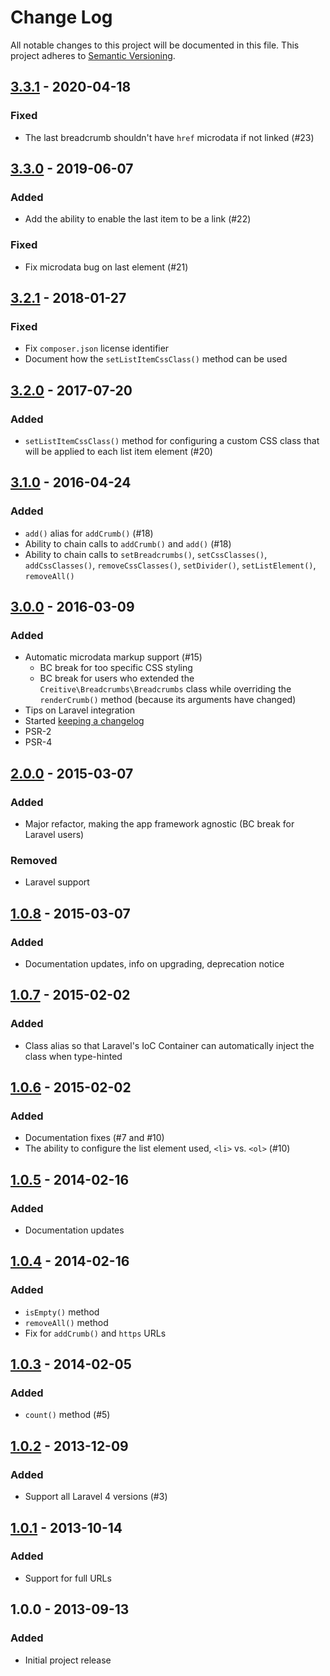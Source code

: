 # Change Log
All notable changes to this project will be documented in this file.
This project adheres to [Semantic Versioning](http://semver.org/).

## [3.3.1] - 2020-04-18
### Fixed
- The last breadcrumb shouldn't have `href` microdata if not linked (#23)

## [3.3.0] - 2019-06-07
### Added
- Add the ability to enable the last item to be a link (#22)

### Fixed
- Fix microdata bug on last element (#21)

## [3.2.1] - 2018-01-27
### Fixed
- Fix `composer.json` license identifier
- Document how the `setListItemCssClass()` method can be used

## [3.2.0] - 2017-07-20
### Added
- `setListItemCssClass()` method for configuring a custom CSS class that will be applied to each list item element (#20)

## [3.1.0] - 2016-04-24
### Added
- `add()` alias for `addCrumb()` (#18)
- Ability to chain calls to `addCrumb()` and `add()` (#18)
- Ability to chain calls to `setBreadcrumbs()`, `setCssClasses()`, `addCssClasses()`, `removeCssClasses()`, `setDivider()`, `setListElement()`, `removeAll()`

## [3.0.0] - 2016-03-09
### Added
- Automatic microdata markup support (#15)
    - BC break for too specific CSS styling
    - BC break for users who extended the `Creitive\Breadcrumbs\Breadcrumbs` class while overriding the `renderCrumb()` method (because its arguments have changed)
- Tips on Laravel integration
- Started [keeping a changelog](http://keepachangelog.com/)
- PSR-2
- PSR-4

## [2.0.0] - 2015-03-07
### Added
- Major refactor, making the app framework agnostic (BC break for Laravel users)

### Removed
- Laravel support


## [1.0.8] - 2015-03-07
### Added
- Documentation updates, info on upgrading, deprecation notice


## [1.0.7] - 2015-02-02
### Added
- Class alias so that Laravel's IoC Container can automatically inject the class when type-hinted

## [1.0.6] - 2015-02-02
### Added
- Documentation fixes (#7 and #10)
- The ability to configure the list element used, `<li>` vs. `<ol>` (#10)

## [1.0.5] - 2014-02-16
### Added
- Documentation updates

## [1.0.4] - 2014-02-16
### Added
- `isEmpty()` method
- `removeAll()` method
- Fix for `addCrumb()` and `https` URLs

## [1.0.3] - 2014-02-05
### Added
- `count()` method (#5)

## [1.0.2] - 2013-12-09
### Added
- Support all Laravel 4 versions (#3)

## [1.0.1] - 2013-10-14
### Added
- Support for full URLs

## 1.0.0 - 2013-09-13
### Added
- Initial project release

[Unreleased]: https://github.com/creitive/breadcrumbs/compare/v3.3.1...HEAD
[3.3.1]: https://github.com/creitive/breadcrumbs/compare/v3.3.0...v3.3.1
[3.3.0]: https://github.com/creitive/breadcrumbs/compare/v3.2.1...v3.3.0
[3.2.1]: https://github.com/creitive/breadcrumbs/compare/v3.2.0...v3.2.1
[3.2.0]: https://github.com/creitive/breadcrumbs/compare/v3.1.0...v3.2.0
[3.1.0]: https://github.com/creitive/breadcrumbs/compare/v3.0.0...v3.1.0
[3.0.0]: https://github.com/creitive/breadcrumbs/compare/v2.0.0...v3.0.0
[2.0.0]: https://github.com/creitive/breadcrumbs/compare/v1.0.8...v2.0.0
[1.0.8]: https://github.com/creitive/breadcrumbs/compare/v1.0.7...v1.0.8
[1.0.7]: https://github.com/creitive/breadcrumbs/compare/v1.0.6...v1.0.7
[1.0.6]: https://github.com/creitive/breadcrumbs/compare/v1.0.5...v1.0.6
[1.0.5]: https://github.com/creitive/breadcrumbs/compare/v1.0.4...v1.0.5
[1.0.4]: https://github.com/creitive/breadcrumbs/compare/v1.0.3...v1.0.4
[1.0.3]: https://github.com/creitive/breadcrumbs/compare/v1.0.2...v1.0.3
[1.0.2]: https://github.com/creitive/breadcrumbs/compare/v1.0.1...v1.0.2
[1.0.1]: https://github.com/creitive/breadcrumbs/compare/v1.0.0...v1.0.1

